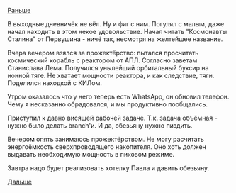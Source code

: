 [Раньше](2016.01.29.md)

В выходные дневничёк не вёл. Ну и фиг с ним.
Погулял с малым, даже начал находить в этом некое удовольствие.
Начал читать "Космонавты Сталина" от Первушина - ничё так, несмотря на желтейшее название.

Вчера вечером взялся за прожектёрство: пытался просчитать космический корабль с реактором от АПЛ. Согласно заветам Станислава Лема. Получился унылейший орбитальный буксир на ионной тяге. Не хватает мощности реактора, и как следствие, тяги.
Поделился находкой с КИЛом.

Утром оказалось что у него теперь есть WhatsApp, он обновил телефон. Чему я несказанно обрадовался, и мы продуктивно пообщались.

Приступил к давно висящей рабочей задаче. Т.к. задача объёмная - нужно было делать branch'и. И да, обезьяну нужно пиздить.

Вечером опять занимаюсь прожектёрством. Не могу расчитать энергоёмкость сверхпроводящего накопителя. Оно хоть должен выдавать необходимую мощность в пиковом режиме.

Завтра надо будет реализовать хотелку Павла и давить обезьяну.

[Дальше](2016.02.02.md)